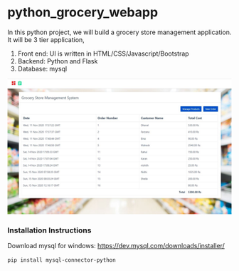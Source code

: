 # python_grocery_webapp
In this python project, we will build a grocery store management application. It will be 3 tier application,
1. Front end: UI is written in HTML/CSS/Javascript/Bootstrap
2. Backend: Python and Flask
3. Database: mysql

![](homepage.JPG)

### Installation Instructions

Download mysql for windows: https://dev.mysql.com/downloads/installer/

`pip install mysql-connector-python`
